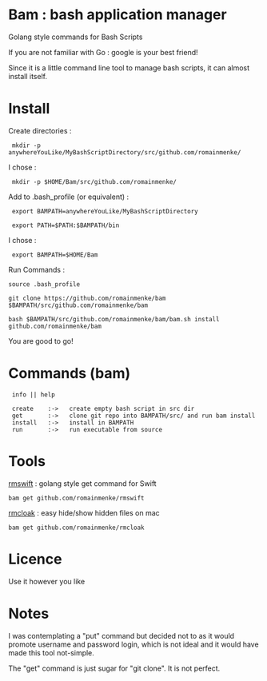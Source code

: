 # Bam : bash application manager
Golang style commands for Bash Scripts

If you are not familiar with Go : google is your best friend!


Since it is a little command line tool to manage bash scripts, it can almost install itself.

# Install

Create directories :
```
 mkdir -p anywhereYouLike/MyBashScriptDirectory/src/github.com/romainmenke/
```

I chose :
```
 mkdir -p $HOME/Bam/src/github.com/romainmenke/
```

Add to .bash_profile (or equivalent) :
```
 export BAMPATH=anywhereYouLike/MyBashScriptDirectory

 export PATH=$PATH:$BAMPATH/bin
```

I chose :
```
 export BAMPATH=$HOME/Bam
```

Run Commands :
```
source .bash_profile

git clone https://github.com/romainmenke/bam $BAMPATH/src/github.com/romainmenke/bam

bash $BAMPATH/src/github.com/romainmenke/bam/bam.sh install github.com/romainmenke/bam

```

You are good to go!


# Commands (bam)
```
 info || help

 create    :->   create empty bash script in src dir
 get       :->   clone git repo into BAMPATH/src/ and run bam install
 install   :->   install in BAMPATH
 run       :->   run executable from source
```

# Tools

[rmswift](https://github.com/romainmenke/rmswift) : golang style get command for Swift
```
bam get github.com/romainmenke/rmswift
```

[rmcloak](https://github.com/romainmenke/rmcloak) : easy hide/show hidden files on mac
```
bam get github.com/romainmenke/rmcloak
```

# Licence

Use it however you like

# Notes

I was contemplating a "put" command but decided not to as it would promote username and password login, which is not ideal and it would have made this tool not-simple.

The "get" command is just sugar for "git clone". It is not perfect.
